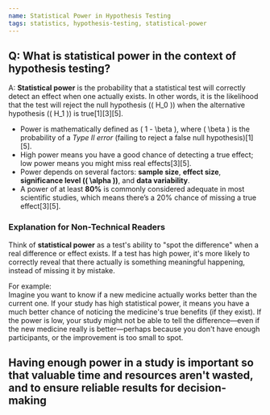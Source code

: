 ```yaml
---
name: Statistical Power in Hypothesis Testing
tags: statistics, hypothesis-testing, statistical-power
---
```


## Q: What is **statistical power** in the context of hypothesis testing?

A: **Statistical power** is the probability that a statistical test will correctly detect an effect when one actually exists. In other words, it is the likelihood that the test will reject the null hypothesis (\( H_0 \)) when the alternative hypothesis (\( H_1 \)) is true[1][3][5]. 

- Power is mathematically defined as \( 1 - \beta \), where \( \beta \) is the probability of a *Type II error* (failing to reject a false null hypothesis)[1][5]. 
- High power means you have a good chance of detecting a true effect; low power means you might miss real effects[3][5].
- Power depends on several factors: **sample size**, **effect size**, **significance level (\( \alpha \))**, and **data variability**.
- A power of at least **80%** is commonly considered adequate in most scientific studies, which means there’s a 20% chance of missing a true effect[3][5].

### Explanation for Non-Technical Readers

Think of **statistical power** as a test's ability to "spot the difference" when a real difference or effect exists. If a test has high power, it's more likely to correctly reveal that there actually is something meaningful happening, instead of missing it by mistake.

For example:  
Imagine you want to know if a new medicine actually works better than the current one. If your study has high statistical power, it means you have a much better chance of noticing the medicine's true benefits (if they exist). If the power is low, your study might not be able to tell the difference—even if the new medicine really is better—perhaps because you don't have enough participants, or the improvement is too small to spot.

Having enough power in a study is important so that valuable time and resources aren't wasted, and to ensure reliable results for decision-making
---
